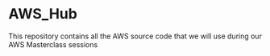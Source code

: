 # AWS_Hub
This repository contains all the AWS source code that we will use during our AWS Masterclass sessions
